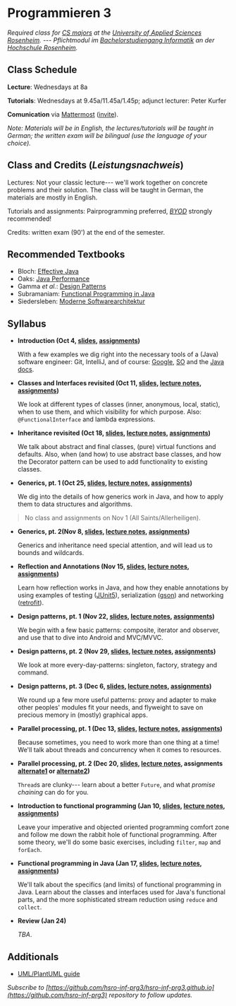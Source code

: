 # Programmieren 3


_Required class for [CS majors](https://www.fh-rosenheim.de/technik/informatik-mathematik/informatik-bachelor/) at the [University of Applied Sciences Rosenheim](https://www.fh-rosenheim.de). --- Pflichtmodul im [Bachelorstudiengang Informatik](https://www.fh-rosenheim.de/technik/informatik-mathematik/informatik-bachelor/) an der [Hochschule Rosenheim](https://www.fh-rosenheim.de)._


## Class Schedule

**Lecture**: Wednesdays at 8a

**Tutorials**: Wednesdays at 9.45a/11.45a/1.45p; adjunct lecturer: Peter Kurfer

**Comunication** via [Mattermost](https://inf-mattermost.fh-rosenheim.de/inf-prg3/channels/town-square) ([invite](https://inf-mattermost.fh-rosenheim.de/signup_user_complete/?id=c8n9474tq3dm8mjn7cse1xsesa)).

_Note: Materials will be in English, the lectures/tutorials will be taught in German; the written exam will be bilingual (use the language of your choice)._


## Class and Credits (_Leistungsnachweis_)
Lectures: Not your classic lecture--- we'll work together on concrete problems and their solution. The class will be taught in German, the materials are mostly in English.

Tutorials and assignments: Pairprogramming preferred, [_BYOD_](https://en.wikipedia.org/wiki/Bring_your_own_device) strongly recommended!

Credits: written exam (90') at the end of the semester.


## Recommended Textbooks
- Bloch: [Effective Java](https://www.amazon.de/Effective-Java-2nd-Programming-Language/dp/0321356683/)
- Oaks: [Java Performance](https://www.amazon.de/Java-Performance-The-Definitive-Guide/dp/1449358454/)
- Gamma _et al._: [Design Patterns](https://www.amazon.de/Patterns-Elements-Reusable-Object-Oriented-Software/dp/0201633612/)
- Subramaniam: [Functional Programming in Java](https://www.amazon.de/Functional-Programming-Java-Harnessing-Expressions/dp/1937785467/)
- Siedersleben: [Moderne Softwarearchitektur](https://www.amazon.de/Moderne-Software-Architektur-Umsichtig-planen-robust/dp/3898642925/)


## Syllabus
- **Introduction (Oct 4, [slides](/01s-intro/), [assignments](https://github.com/hsro-inf-prg3/01-tools/))**
	
	With a few examples we dig right into the necessary tools of a (Java) software engineer: Git, IntelliJ, and of course: [Google](https://www.google.com), [SO](https://www.stackoverflow.com) and the [Java docs](http://docs.oracle.com/javase/8/docs/).

- **Classes and Interfaces revisited (Oct 11, [slides](/02s-classes-interfaces/), [lecture notes](/02ln-classes-interfaces/), [assignments](https://github.com/hsro-inf-prg3/02-classes-interfaces/))**
	
	We look at different types of classes (inner, anonymous, local, static), when to use them, and which visibility for which purpose.
	Also: `@FunctionalInterface` and lambda expressions.

- **Inheritance revisited (Oct 18, [slides](/03s-inheritance/), [lecture notes](/03ln-inheritance/), [assignments](https://github.com/hsro-inf-prg3/03-inheritance))**
	
	We talk about abstract and final classes, (pure) virtual functions and defaults.
	Also, when (and how) to use abstract base classes, and how the Decorator pattern can be used to add functionality to existing classes.

- **Generics, pt. 1 (Oct 25, [slides](/04s-generics-1/), [lecture notes](/04ln-generics-1/), [assignments](https://github.com/hsro-inf-prg3/04-generics))**
	
	We dig into the details of how generics work in Java, and how to apply them to data structures and algorithms.

> No class and assignments on Nov 1 (All Saints/Allerheiligen).

- **Generics, pt. 2(Nov 8, [slides](/05s-generics-2/), [lecture notes](/05ln-generics-2/), [assignments](https://github.com/hsro-inf-prg3/05-generic-bounds))**
	
	Generics and inheritance need special attention, and will lead us to bounds and wildcards.

- **Reflection and Annotations (Nov 15, [slides](/06s-reflection-annotations/), [lecture notes](/06ln-reflection-annotations/), [assignments](https://github.com/hsro-inf-prg3/06-annotations-reflection))**
	
	Learn how reflection works in Java, and how they enable annotations by using examples of testing ([JUnit5](http://junit.org/junit5/)), serialization ([gson](https://github.com/google/gson)) and networking ([retrofit](https://github.com/square/retrofit)).

- **Design patterns, pt. 1 (Nov 22, [slides](/07s-iterator-composite-observer/), [lecture notes](/07ln-iterator-composite-observer/), [assignments](https://github.com/hsro-inf-prg3/07-composite-observer))**

	We begin with a few basic patterns: composite, iterator and observer, and use that to dive into Android and MVC/MVVC.

- **Design patterns, pt. 2 (Nov 29, [slides](/08s-singleton-factory-strategy-command/), [lecture notes](/08ln-singleton-factory-strategy-command/), [assignments](https://github.com/hsro-inf-prg3/08-singleton-factory-strategy))**

	We look at more every-day-patterns: singleton, factory, strategy and command.

- **Design patterns, pt. 3 (Dec 6, [slides](/09s-proxy-adapter-flyweight/), [lecture notes](/09ln-proxy-adapter-flyweight/), [assignments](https://github.com/hsro-inf-prg3/09-adapter-flyweight))**
	
	We round up a few more useful patterns: proxy and adapter to make other peoples' modules fit your needs, and flyweight to save on precious memory in (mostly) graphical apps.

- **Parallel processing, pt. 1 (Dec 13, [slides](/10s-threads/), [lecture notes](/10ln-threads/), [assignments](https://github.com/hsro-inf-prg3/10-threads))**

	Because sometimes, you need to work more than one thing at a time!
	We'll talk about threads and concurrency when it comes to resources.

- **Parallel processing, pt. 2 (Dec 20, [slides](/11s-futures/), [lecture notes](/11ln-futures/), assignments [alternate1](https://github.com/hsro-inf-prg3/11-futures-cli) or [alternate2](https://github.com/hsro-inf-prg3/11-futures-android))**
	
	`Thread`s are clunky--- learn about a better `Future`, and what _promise chaining_ can do for you.

- **Introduction to functional programming (Jan 10, [slides](/12s-fp1/), [lecture notes](/12ln-fp1/), [assignments](https://github.com/hsro-inf-prg3/12-functional-cli))**
	
	Leave your imperative and objected oriented programming comfort zone and follow me down the rabbit hole of functional programming.
	After some theory, we'll do some basic exercises, including `filter`, `map` and `forEach`.

- **Functional programming in Java (Jan 17, [slides](/13s-fp2/), [lecture notes](/13ln-fp2/), [assignments](https://github.com/hsro-inf-prg3/13-map-reduce-collect))**

	We'll talk about the specifics (and limits) of functional programming in Java.
	Learn about the classes and interfaces used for Java's functional parts, and the more sophisticated stream reduction using `reduce` and `collect`.

- **Review (Jan 24)**

	_TBA_.

## Additionals

- [UML/PlantUML guide](./plantuml-guide)

_Subscribe to [https://github.com/hsro-inf-prg3/hsro-inf-prg3.github.io](https://github.com/hsro-inf-prg3) repository to follow updates._
